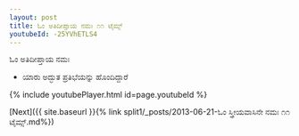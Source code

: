 ```yaml
---
layout: post
title: ಓಂ ಅತಿದೀಪ್ತಾಯ ನಮಃ ೧೧ ಟೈಮ್ಸ್
youtubeId: -25YVhETLS4
---
```

 
 
 ಓಂ ಅತಿದೀಪ್ತಾಯ ನಮಃ  
 
 -  ಯಾರು ಅದ್ಭುತ ಪ್ರತಿಭೆಯನ್ನು ಹೊಂದಿದ್ದಾರೆ 
 
  
 
  
 
 
 
 
 
 


{% include youtubePlayer.html id=page.youtubeId %}
 
[Next]({{ site.baseurl }}{% link  split1/_posts/2013-06-21-ಓಂ ಸ್ತ್ರೀಯವಾಸಿನೇ ನಮಃ ೧೧ ಟೈಮ್ಸ್.md%})
 
